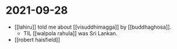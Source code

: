 # 2021-09-28

- [[lahiru]] told me about [[visuddhimagga]] by [[buddhaghosa]].
  - TIL [[walpola rahula]] was Sri Lankan.
- [[robert haisfield]]